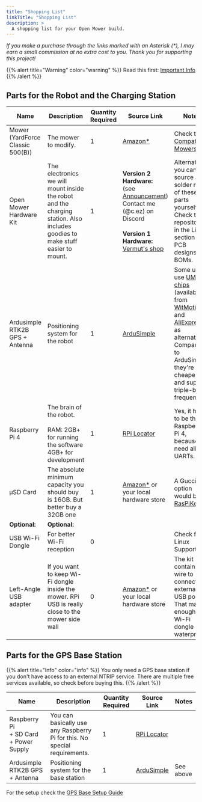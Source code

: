```yaml
---
title: "Shopping List"
linkTitle: "Shopping List"
description: >
  A shopping list for your Open Mower build.	
---
```


_If you make a purchase through the links marked with an Asterisk (*), I may earn a small commission at no extra cost to you. Thank you for supporting this project!_

{{% alert title="Warning" color="warning" %}}
Read this first: [Important Info](/docs/getting-started/#important-info)
{{% /alert %}}


## Parts for the Robot and the Charging Station

| Name                               | Description                                                                                                                   | Quantity Required | Source Link                                                                                                                                                                                     | Notes                                                                                                                                      |
|------------------------------------|-------------------------------------------------------------------------------------------------------------------------------|-------------------|-------------------------------------------------------------------------------------------------------------------------------------------------------------------------------------------------|--------------------------------------------------------------------------------------------------------------------------------------------|
| Mower<br>(YardForce Classic 500(B)) | The mower to modify.                                                                                                         | 1                 | [Amazon*](https://amzn.to/3NWgIxk)                                                                                                                                                              | Check the [Compatible Mowers](/docs/knowledge-base/compatible-mowers/)                                                                     |
| Open Mower Hardware Kit            | The electronics we will mount inside the robot and the charging station. Also includes goodies to make stuff easier to mount. | 1                 | <b>Version 2 Hardware:</b><br/> (see [Announcement](/updates))<br/>Contact me (@c.ez) on Discord<br/><br/><b>Version 1 Hardware:</b><br/>[Vermut's shop](https://shop.devops.care/10-openmower) | Alternatively you can source and solder most of these parts yourself. Check the repositories in the Links section for PCB designs and BOMs. |
| Ardusimple RTK2B GPS + Antenna     | Positioning system for the robot                                                                                              | 1                 | [ArduSimple](https://www.ardusimple.com/product/simplertk2b-basic-starter-kit-ip65/)                                                                                                            | Some users use [UM9XX chips](https://wiki.openmower.de/index.php?title=Unicore_GPS_modules) (available from [WitMotion](https://witmotion-sensor.com/products/rtk-gps-gnss-modules-centimeter-level-um982-um980-um960) and [AliExpress](https://aliexpress.com/item/1005007177629130.html)) as alternative. Compared to ArduSimple, they're a bit cheaper and support triple-band frequencies.|
| Raspberry Pi 4                     | The brain of the robot.<br><br>RAM: 2GB+ for running the software<br>4GB+ for development                                     | 1                 | [RPi Locator](https://rpilocator.com/?cat=PI4&instock)                                                                                                                                          | Yes, it has to be the Raspberry Pi 4, because we need all the UARTs.                                                                       |
| µSD Card                           | The absolute minimum capacity you should buy is 16GB. But better buy a 32GB one                                               | 1                 | [Amazon*](https://amzn.to/3EeWBXj) or your local hardware store                                                                                                                                 | A Gucci option would be a [RasPiKey](https://www.uugear.com/product/raspikey-plug-and-play-emmc-module-for-raspberry-pi/)                  |
| **Optional:**                      | **Optional:**                                                                                                                 |                   |                                                                                                                                                                                                 |                                                                                                                                            |
| USB Wi-Fi Dongle                   | For better Wi-Fi reception                                                                                                    | 0                 |                                                                                                                                                                                                 | Check for Linux Support                                                                                                                    |
| Left-Angle USB adapter             | If you want to keep Wi-Fi dongle inside the mower. RPi USB is really close to the mower side wall                             | 0                 | [Amazon*](https://amzn.to/3ukNAIj) or your local hardware store                                                                                                                                 | The kit contains the wire to connect external USB port. That may be enough if Wi-Fi dongle is waterproof.                                  |


## Parts for the GPS Base Station

{{% alert title="Info" color="info" %}}
You only need a GPS base station if you don't have access to an external NTRIP service. There are multiple free services available, so check before buying this.
{{% /alert %}}

| Name                                            | Description                                                               | Quantity Required | Source Link                                                            | Notes |
|-------------------------------------------------|---------------------------------------------------------------------------|-------------------|------------------------------------------------------------------------|-------|
| Raspberry Pi<br>+ SD Card<br>+ Power Supply     | You can basically use any Raspberry Pi for this. No special requirements. | 1                 | [RPi Locator](https://rpilocator.com/?cat=PI4&instock)                               |       |
| Ardusimple RTK2B GPS + Antenna                  | Positioning system for the base station                                   | 1                 | [ArduSimple](https://www.ardusimple.com/product/simplertk2b-basic-starter-kit-ip65/) | See above |

For the setup check the [GPS Base Setup Guide](/docs/knowledge-base/rtk-base-setup/)
